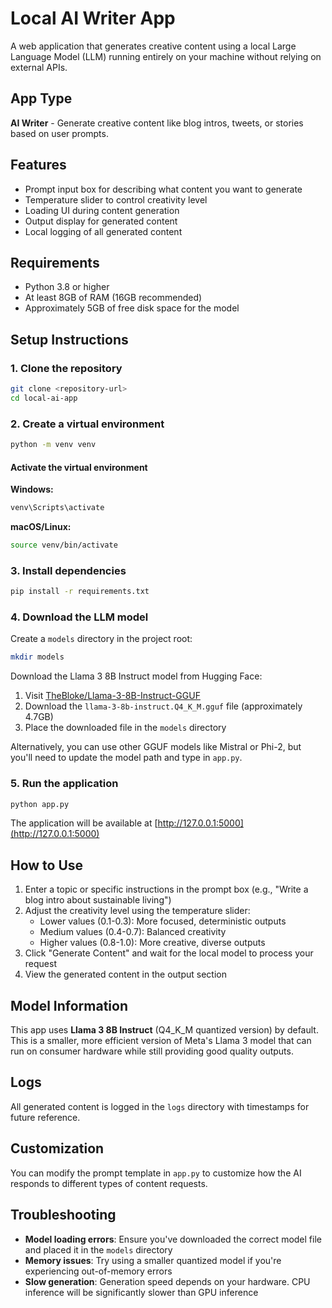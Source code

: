 # Local AI Writer App

A web application that generates creative content using a local Large Language Model (LLM) running entirely on your machine without relying on external APIs.

## App Type

**AI Writer** - Generate creative content like blog intros, tweets, or stories based on user prompts.

## Features

- Prompt input box for describing what content you want to generate
- Temperature slider to control creativity level
- Loading UI during content generation
- Output display for generated content
- Local logging of all generated content

## Requirements

- Python 3.8 or higher
- At least 8GB of RAM (16GB recommended)
- Approximately 5GB of free disk space for the model

## Setup Instructions

### 1. Clone the repository

```bash
git clone <repository-url>
cd local-ai-app
```

### 2. Create a virtual environment

```bash
python -m venv venv
```

#### Activate the virtual environment

**Windows:**
```bash
venv\Scripts\activate
```

**macOS/Linux:**
```bash
source venv/bin/activate
```

### 3. Install dependencies

```bash
pip install -r requirements.txt
```

### 4. Download the LLM model

Create a `models` directory in the project root:

```bash
mkdir models
```

Download the Llama 3 8B Instruct model from Hugging Face:

1. Visit [TheBloke/Llama-3-8B-Instruct-GGUF](https://huggingface.co/TheBloke/Llama-3-8B-Instruct-GGUF)
2. Download the `llama-3-8b-instruct.Q4_K_M.gguf` file (approximately 4.7GB)
3. Place the downloaded file in the `models` directory

Alternatively, you can use other GGUF models like Mistral or Phi-2, but you'll need to update the model path and type in `app.py`.

### 5. Run the application

```bash
python app.py
```

The application will be available at [http://127.0.0.1:5000](http://127.0.0.1:5000)

## How to Use

1. Enter a topic or specific instructions in the prompt box (e.g., "Write a blog intro about sustainable living")
2. Adjust the creativity level using the temperature slider:
   - Lower values (0.1-0.3): More focused, deterministic outputs
   - Medium values (0.4-0.7): Balanced creativity
   - Higher values (0.8-1.0): More creative, diverse outputs
3. Click "Generate Content" and wait for the local model to process your request
4. View the generated content in the output section

## Model Information

This app uses **Llama 3 8B Instruct** (Q4_K_M quantized version) by default. This is a smaller, more efficient version of Meta's Llama 3 model that can run on consumer hardware while still providing good quality outputs.

## Logs

All generated content is logged in the `logs` directory with timestamps for future reference.

## Customization

You can modify the prompt template in `app.py` to customize how the AI responds to different types of content requests.

## Troubleshooting

- **Model loading errors**: Ensure you've downloaded the correct model file and placed it in the `models` directory
- **Memory issues**: Try using a smaller quantized model if you're experiencing out-of-memory errors
- **Slow generation**: Generation speed depends on your hardware. CPU inference will be significantly slower than GPU inference